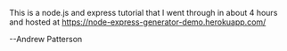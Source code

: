 This is a node.js and express tutorial that I went through in about 4 hours and hosted at https://node-express-generator-demo.herokuapp.com/

--Andrew Patterson
